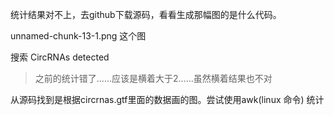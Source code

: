 统计结果对不上，去github下载源码，看看生成那幅图的是什么代码。

unnamed-chunk-13-1.png 这个图

搜索 CircRNAs detected

> 之前的统计错了……应该是横着大于2……虽然横着结果也不对



从源码找到是根据circrnas.gtf里面的数据画的图。尝试使用awk(linux 命令) 统计 
